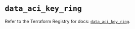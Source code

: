 # `data_aci_key_ring`

Refer to the Terraform Registry for docs: [`data_aci_key_ring`](https://registry.terraform.io/providers/ciscodevnet/aci/2.17.0/docs/data-sources/key_ring).
